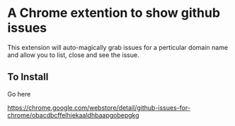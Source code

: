 A Chrome extention to show github issues
=================================================

This extension will auto-magically grab issues for a
perticular domain name and allow you to list, close
and see the issue.

To Install
-----------------

Go here

https://chrome.google.com/webstore/detail/github-issues-for-chrome/obacdbcffelhiekaaldhbaapgobepgkg
